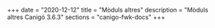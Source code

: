 +++
date        = "2020-12-12"
title       = "Mòduls altres"
description = "Mòduls altres Canigó 3.6.3"
sections    = "canigo-fwk-docs"
+++